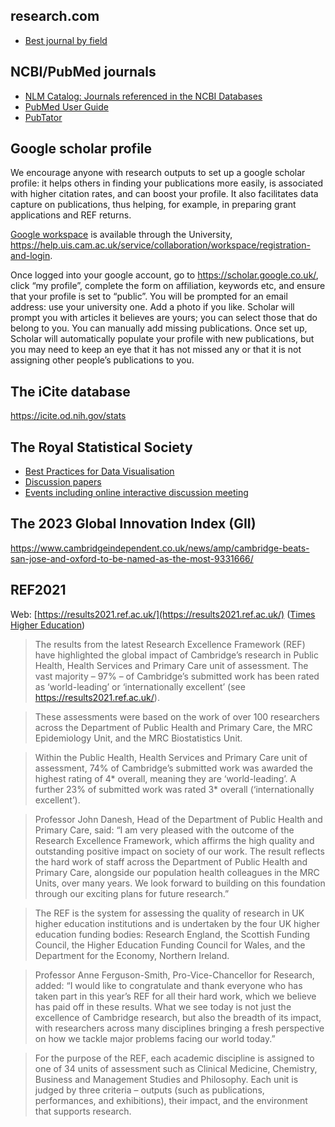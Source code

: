 ## research.com

- [Best journal by field](https://research.com/)

## NCBI/PubMed journals

- [NLM Catalog: Journals referenced in the NCBI Databases](https://www.ncbi.nlm.nih.gov/nlmcatalog/journals)
- [PubMed User Guide](https://pubmed.ncbi.nlm.nih.gov/help/)
- [PubTator](https://www.ncbi.nlm.nih.gov/research/pubtator/)

## Google scholar profile

We encourage anyone with research outputs to set up a google scholar profile: it helps others in finding your publications more easily, is associated with higher citation rates, and can boost your profile. It also facilitates data capture on publications, thus helping, for example, in preparing grant applications and REF returns.

[Google workspace](https://help.uis.cam.ac.uk/service/collaboration/workspace) is available through the University, <https://help.uis.cam.ac.uk/service/collaboration/workspace/registration-and-login>.

Once logged into your google account, go to <https://scholar.google.co.uk/>, click “my profile”, complete the form on affiliation, keywords etc, and ensure that your profile is set to “public”.  You will be prompted for an email address: use your university one. Add a photo if you like. Scholar will prompt you with articles it believes are yours; you can select those that do belong to you. You can manually add missing publications. Once set up, Scholar will automatically populate your profile with new publications, but you may need to keep an eye that it has not missed any or that it is not assigning other people’s publications to you.

## The iCite database

<https://icite.od.nih.gov/stats>

## The Royal Statistical Society

* [Best Practices for Data Visualisation](https://royal-statistical-society.github.io/datavisguide/)
* [Discussion papers](https://rss.org.uk/news-publication/publications/journals/discussion-papers-meetings/)
* [Events including online interactive discussion meeting](https://rss.org.uk/training-events/events/events-2020/)

## The 2023 Global Innovation Index (GII)

<https://www.cambridgeindependent.co.uk/news/amp/cambridge-beats-san-jose-and-oxford-to-be-named-as-the-most-9331666/>

## REF2021 

Web: [https://results2021.ref.ac.uk/](https://results2021.ref.ac.uk/) ([Times Higher Education](https://www.timeshighereducation.com/news/ref-2021-research-excellence-framework-results-announced))

> The results from the latest Research Excellence Framework (REF) have highlighted the global impact of Cambridge’s research in Public Health, Health Services and Primary Care unit of assessment. The vast majority – 97% – of Cambridge’s submitted work has been rated as ‘world-leading’ or ‘internationally excellent’ (see https://results2021.ref.ac.uk/). 

> These assessments were based on the work of over 100 researchers across the Department of Public Health and Primary Care, the MRC Epidemiology Unit, and the MRC Biostatistics Unit. 

> Within the Public Health, Health Services and Primary Care unit of assessment, 74% of Cambridge’s submitted work was awarded the highest rating of 4* overall, meaning they are ‘world-leading’. A further 23% of submitted work was rated 3* overall (‘internationally excellent’). 

> Professor John Danesh, Head of the Department of Public Health and Primary Care, said: “I am very pleased with the outcome of the Research Excellence Framework, which affirms the high quality and outstanding positive impact on society of our work. The result reflects the hard work of staff across the Department of Public Health and Primary Care, alongside our population health colleagues in the MRC Units, over many years. We look forward to building on this foundation through our exciting plans for future research.” 

> The REF is the system for assessing the quality of research in UK higher education institutions and is undertaken by the four UK higher education funding bodies: Research England, the Scottish Funding Council, the Higher Education Funding Council for Wales, and the Department for the Economy, Northern Ireland.

> Professor Anne Ferguson-Smith, Pro-Vice-Chancellor for Research, added: “I would like to congratulate and thank everyone who has taken part in this year’s REF for all their hard work, which we believe has paid off in these results. What we see today is not just the excellence of Cambridge research, but also the breadth of its impact, with researchers across many disciplines bringing a fresh perspective on how we tackle major problems facing our world today.”

> For the purpose of the REF, each academic discipline is assigned to one of 34 units of assessment such as Clinical Medicine, Chemistry, Business and Management Studies and Philosophy. Each unit is judged by three criteria – outputs (such as publications, performances, and exhibitions), their impact, and the environment that supports research.
